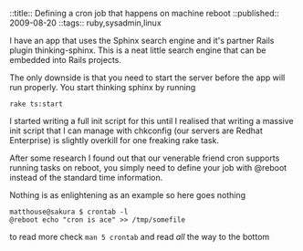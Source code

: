 ::title::       Defining a cron job that happens on machine reboot
::published::   2009-08-20
::tags::        ruby,sysadmin,linux

I have an app that uses the Sphinx search engine and it's partner Rails plugin thinking-sphinx. This is a neat little search engine that can be embedded into Rails projects.

The only downside is that you need to start the server before the app will run properly. You start thinking sphinx by running

    rake ts:start

I started writing a full init script for this until I realised that writing a massive init script that I can manage with chkconfig (our servers are Redhat Enterprise) is slightly overkill for one freaking rake task. 

After some research I found out that our venerable friend cron supports running tasks on reboot, you simply need to define your job with @reboot instead of the standard time information. 

Nothing is as enlightening as an example so here goes nothing

    matthouse@sakura $ crontab -l
    @reboot echo "cron is ace" >> /tmp/somefile

to read more check <code>man 5 crontab</code> and read *all* the way to the bottom
